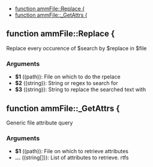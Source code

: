 
* [function ammFile::Replace {](#function-ammfilereplace-)
* [function ammFile::_GetAttrs {](#function-ammfilegetattrs-)


## function ammFile::Replace {

 Replace every occurence of $search by $replace in $file

### Arguments

* **$1** ((path)):  File on which to do the rpelace
* **$2** ((string)):  String or regex to search for
* **$3** ((string)):  String to replace the searched text with

## function ammFile::_GetAttrs {

 Generic file attribute query

### Arguments

* **$1** ((path)):  File on which to retrieve attributes
* **...** ((string[])):  List of attributes to retrieve. rtfs

